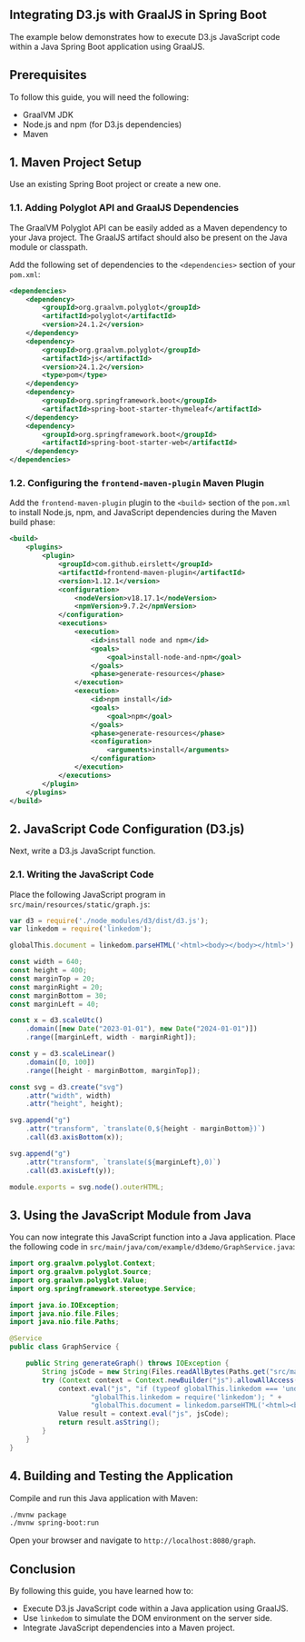 ## Integrating D3.js with GraalJS in Spring Boot

The example below demonstrates how to execute D3.js JavaScript code within a Java Spring Boot application using GraalJS.

## Prerequisites

To follow this guide, you will need the following:

-   GraalVM JDK
-   Node.js and npm (for D3.js dependencies)
-   Maven

## 1. Maven Project Setup

Use an existing Spring Boot project or create a new one.

### 1.1. Adding Polyglot API and GraalJS Dependencies

The GraalVM Polyglot API can be easily added as a Maven dependency to your Java project. The GraalJS artifact should also be present on the Java module or classpath.

Add the following set of dependencies to the `<dependencies>` section of your `pom.xml`:

```xml
<dependencies>
    <dependency>
        <groupId>org.graalvm.polyglot</groupId>
        <artifactId>polyglot</artifactId>
        <version>24.1.2</version>
    </dependency>
    <dependency>
        <groupId>org.graalvm.polyglot</groupId>
        <artifactId>js</artifactId>
        <version>24.1.2</version>
        <type>pom</type>
    </dependency>
    <dependency>
        <groupId>org.springframework.boot</groupId>
        <artifactId>spring-boot-starter-thymeleaf</artifactId>
    </dependency>
    <dependency>
        <groupId>org.springframework.boot</groupId>
        <artifactId>spring-boot-starter-web</artifactId>
    </dependency>
</dependencies>
```

### 1.2. Configuring the `frontend-maven-plugin` Maven Plugin

Add the `frontend-maven-plugin` plugin to the `<build>` section of the `pom.xml` to install Node.js, npm, and JavaScript dependencies during the Maven build phase:

```xml
<build>
    <plugins>
        <plugin>
            <groupId>com.github.eirslett</groupId>
            <artifactId>frontend-maven-plugin</artifactId>
            <version>1.12.1</version>
            <configuration>
                <nodeVersion>v18.17.1</nodeVersion>
                <npmVersion>9.7.2</npmVersion>
            </configuration>
            <executions>
                <execution>
                    <id>install node and npm</id>
                    <goals>
                        <goal>install-node-and-npm</goal>
                    </goals>
                    <phase>generate-resources</phase>
                </execution>
                <execution>
                    <id>npm install</id>
                    <goals>
                        <goal>npm</goal>
                    </goals>
                    <phase>generate-resources</phase>
                    <configuration>
                        <arguments>install</arguments>
                    </configuration>
                </execution>
            </executions>
        </plugin>
    </plugins>
</build>
```

## 2. JavaScript Code Configuration (D3.js)

Next, write a D3.js JavaScript function.

### 2.1. Writing the JavaScript Code

Place the following JavaScript program in `src/main/resources/static/graph.js`:

```javascript
var d3 = require('./node_modules/d3/dist/d3.js');
var linkedom = require('linkedom');

globalThis.document = linkedom.parseHTML('<html><body></body></html>').document;

const width = 640;
const height = 400;
const marginTop = 20;
const marginRight = 20;
const marginBottom = 30;
const marginLeft = 40;

const x = d3.scaleUtc()
    .domain([new Date("2023-01-01"), new Date("2024-01-01")])
    .range([marginLeft, width - marginRight]);

const y = d3.scaleLinear()
    .domain([0, 100])
    .range([height - marginBottom, marginTop]);

const svg = d3.create("svg")
    .attr("width", width)
    .attr("height", height);

svg.append("g")
    .attr("transform", `translate(0,${height - marginBottom})`)
    .call(d3.axisBottom(x));

svg.append("g")
    .attr("transform", `translate(${marginLeft},0)`)
    .call(d3.axisLeft(y));

module.exports = svg.node().outerHTML;
```

## 3. Using the JavaScript Module from Java

You can now integrate this JavaScript function into a Java application. Place the following code in `src/main/java/com/example/d3demo/GraphService.java`:

```java
import org.graalvm.polyglot.Context;
import org.graalvm.polyglot.Source;
import org.graalvm.polyglot.Value;
import org.springframework.stereotype.Service;

import java.io.IOException;
import java.nio.file.Files;
import java.nio.file.Paths;

@Service
public class GraphService {

    public String generateGraph() throws IOException {
        String jsCode = new String(Files.readAllBytes(Paths.get("src/main/resources/static/graph.js")));
        try (Context context = Context.newBuilder("js").allowAllAccess(true).build()) {
            context.eval("js", "if (typeof globalThis.linkedom === 'undefined') { " +
                    "globalThis.linkedom = require('linkedom'); " +
                    "globalThis.document = linkedom.parseHTML('<html><body></body></html>').document; }");
            Value result = context.eval("js", jsCode);
            return result.asString();
        }
    }
}
```

## 4. Building and Testing the Application

Compile and run this Java application with Maven:

```bash
./mvnw package
./mvnw spring-boot:run
```

Open your browser and navigate to `http://localhost:8080/graph`.

## Conclusion

By following this guide, you have learned how to:

-   Execute D3.js JavaScript code within a Java application using GraalJS.
-   Use `linkedom` to simulate the DOM environment on the server side.
-   Integrate JavaScript dependencies into a Maven project.

